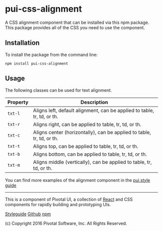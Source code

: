 # pui-css-alignment

A CSS alignment component that can be installed via this npm package.
This package provides all of the CSS you need to use the component.



## Installation

To install the package from the command line:

```
npm install pui-css-alignment
```

## Usage

The following classes can be used for text alignment.

| Property | Description |
| --- | --- |
| `txt-l` | Aligns left, default alignment, can be applied to table, tr, td, or th. |
| `txt-r` | Aligns right, can be applied to table, tr, td, or th. |
| `txt-c` | Aligns center (horizontally), can be applied to table, tr, td, or th. |
| `txt-t` | Aligns top, can be applied to table, tr, td, or th. |
| `txt-b` | Aligns bottom, can be applied to table, tr, td, or th. |
| `txt-m` | Aligns middle (vertically), can be applied to table, tr, td, or th. |

You can find more examples of the alignment component in the [pui style guide](http://styleguide.pivotal.io/)


*****************************************

This is a component of Pivotal UI, a collection of [React](https://facebook.github.io/react/) and CSS components for rapidly building and prototyping UIs.

[Styleguide](http://styleguide.pivotal.io)
[Github](https://github.com/pivotal-cf/pivotal-ui)
[npm](https://www.npmjs.com/browse/keyword/pivotal%20ui%20modularized)

(c) Copyright 2016 Pivotal Software, Inc. All Rights Reserved.
